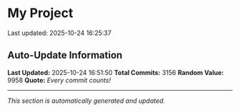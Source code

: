 # My Project


Last updated: 2025-10-24 16:25:37



























































































































































































































































































































































































































































































































































































































































































































































































































































































































































































































































































































































































































































































































































































































































































































































































































































































































































































































































































































































































































































































































































































































































































































































































































































































































































































































































































































































































































































































































































































































































































































































































































































































































































































































































































































































































































































































## Auto-Update Information

**Last Updated:** 2025-10-24 16:51:50
**Total Commits:** 3156
**Random Value:** 9958
**Quote:** _Every commit counts!_

---
_This section is automatically generated and updated._